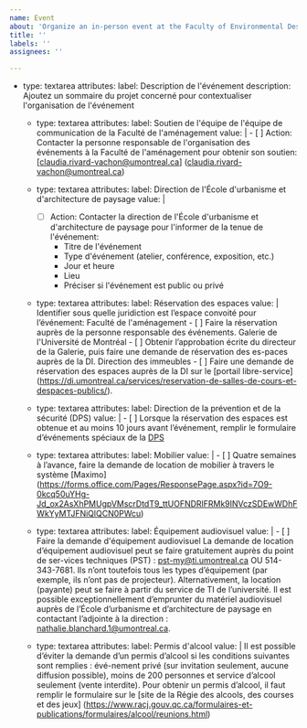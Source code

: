 ```yaml
---
name: Event
about: 'Organize an in-person event at the Faculty of Environmental Design. '
title: ''
labels: ''
assignees: ''

---
```


- type: textarea
    attributes:
      label: Description de l'événement
      description: Ajoutez un sommaire du projet concerné pour contextualiser l'organisation de l'événement

  - type: textarea
    attributes:
      label: Soutien de l'équipe de l'équipe de communication de la Faculté de l'aménagement
      value: |
        - [ ] Action: Contacter la personne responsable de l'organisation des événements à la Faculté de l'aménagement pour obtenir son soutien: [claudia.rivard-vachon@umontreal.ca] (claudia.rivard-vachon@umontreal.ca)

  - type: textarea
    attributes:
      label: Direction de l'École d'urbanisme et d'architecture de paysage
      value: |
     - [ ] Action: Contacter la direction de l'École d'urbanisme et d'architecture de paysage pour l'informer de la tenue de l'événement:
       - Titre de l'événement
       - Type d'événement (atelier, conférence, exposition, etc.)
       - Jour et heure
       - Lieu
       - Préciser si l'événement est public ou privé

  - type: textarea
    attributes:
      label: Réservation des espaces
      value: |
Identifier sous quelle juridiction est l’espace convoité pour l’événement:
Faculté de l'aménagement
        - [ ] Faire la réservation auprès de la personne responsable des événements. 
Galerie de l'Université de Montréal 
        - [ ] Obtenir l’approbation écrite du directeur de la Galerie, puis faire une demande de réservation des es-paces auprès de la DI. 
Direction des immeubles
        - [ ] Faire une demande de réservation des espaces auprès de la DI sur le [portail libre-service] (https://di.umontreal.ca/services/reservation-de-salles-de-cours-et-despaces-publics/). 

  - type: textarea
    attributes:
      label: Direction de la prévention et de la sécurité (DPS)
      value: |
        - [ ] Lorsque la réservation des espaces est obtenue et au moins 10 jours avant l’événement, remplir le formulaire d’événements spéciaux de la [DPS](https://forms.office.com/Pages/ResponsePage.aspx?id=7O9-0kcq50uYHg-Jd_ox2AsXhPMUgpVMscrDtdT9_ttUOFNDRlFRMk9INVczSDEwWDhFWkYyMTJFNiQlQCN0PWcu)

  - type: textarea
    attributes:
      label: Mobilier
      value: |
        - [ ] Quatre semaines à l’avance, faire la demande de location de mobilier à travers le système [Maximo] (https://forms.office.com/Pages/ResponsePage.aspx?id=7O9-0kcq50uYHg-Jd_ox2AsXhPMUgpVMscrDtdT9_ttUOFNDRlFRMk9INVczSDEwWDhFWkYyMTJFNiQlQCN0PWcu)

  - type: textarea
    attributes:
      label: Équipement audiovisuel
      value: |
        - [ ] Faire la demande d'équipement audiovisuel
La demande de location d’équipement audiovisuel peut se faire gratuitement auprès du point de ser-vices techniques (PST) : pst-my@ti.umontreal.ca OU 514-343-7681. Ils n’ont toutefois tous les types d’équipement (par exemple, ils n’ont pas de projecteur). 
Alternativement, la location (payante) peut se faire à partir du service de TI de l’université. 
Il est possible exceptionnellement d’emprunter du matériel audiovisuel auprès de l’École d’urbanisme et d’architecture de paysage en contactant l’adjointe à la direction : nathalie.blanchard.1@umontreal.ca. 

  - type: textarea
    attributes:
      label: Permis d'alcool
      value: |
Il est possible d’éviter la demande d’un permis d’alcool si les conditions suivantes sont remplies : évé-nement privé (sur invitation seulement, aucune diffusion possible), moins de 200 personnes et service d’alcool seulement (vente interdite). 
Pour obtenir un permis d’alcool, il faut remplir le formulaire sur le [site de la Régie des alcools, des courses et des jeux] (https://www.racj.gouv.qc.ca/formulaires-et-publications/formulaires/alcool/reunions.html)
